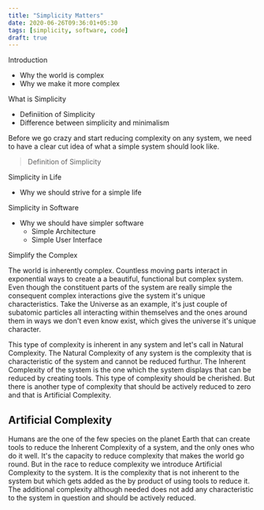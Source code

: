 ```yaml
---
title: "Simplicity Matters"
date: 2020-06-26T09:36:01+05:30
tags: [simplicity, software, code]
draft: true
---
```


Introduction
- Why the world is complex
- Why we make it more complex

What is Simplicity
- Definiition of Simplicity
- Difference between simplicity and minimalism

Before we go crazy and start reducing complexity on any system, we need to have a clear cut idea of what a simple system should look like.
> Definition of Simplicity
>
>

Simplicity in Life
- Why we should strive for a simple life

Simplicity in Software
- Why we should have simpler software
  - Simple Architecture
  - Simple User Interface

Simplify the Complex

The world is inherently complex. Countless moving parts interact in exponential ways to create a a beautiful, functional but complex system. Even though the constituent parts of the system are really simple the consequent complex interactions give the system it's unique characteristics. Take the Universe as an example, it's just couple of subatomic particles all interacting within themselves and the ones around them in ways we don't even know exist, which gives the universe it's unique character.

This type of complexity is inherent in any system and let's call in Natural Complexity. The Natural Complexity of any system is the complexity that is characteristic of the system and cannot be reduced furthur. The Inherent Complexity of the system is the one which the system displays that can be reduced by creating tools. This type of complexity should be cherished. But there is another type of complexity that should be actively reduced to zero and that is Artificial Complexity.

## Artificial Complexity
Humans are the one of the few species on the planet Earth that can create tools to reduce the Inherent Complexity of a system, and the only ones who do it well. It's the capacity to reduce complexity that makes the world go round. But in the race to reduce complexity we introduce Artificial Complexity to the system. It is the complexity that is not inherent to the system but which gets added as the by product of using tools to reduce it. The additional complexity although needed does not add any characteristic to the system in question and should be actively reduced.


